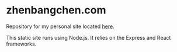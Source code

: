 # zhenbangchen.com

Repository for my personal site located [here](zhenbangchen.com).

This static site runs using Node.js.  It relies on the Express and React frameworks.
